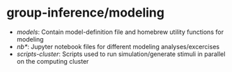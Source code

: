 # group-inference/modeling

* *models*: Contain model-definition file and homebrew utility functions for modeling
* *nb\**: Jupyter notebook files for different modeling analyses/excercises
* *scripts-cluster*: Scripts used to run simulation/generate stimuli in parallel on the computing cluster

